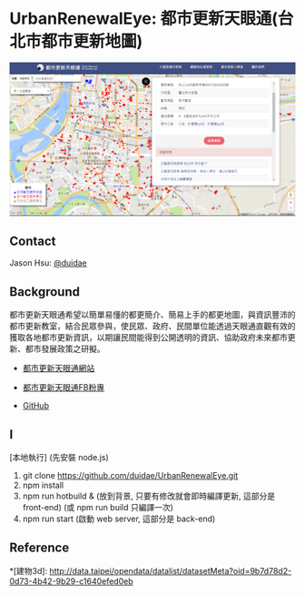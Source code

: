 # UrbanRenewalEye: 都市更新天眼通(台北市都市更新地圖)

![web page](doc/page.png)

## Contact

Jason Hsu: [@duidae](https://github.com/duidae)

## Background

都市更新天眼通希望以簡單易懂的都更簡介、簡易上手的都更地圖，與資訊豐沛的都市更新教室，結合民眾參與，使民眾、政府、民間單位能透過天眼通直觀有效的獲取各地都市更新資訊，以期讓民間能得到公開透明的資訊、協助政府未來都市更新、都市發展政策之研擬。

* [都市更新天眼通網站](https://urban-renewal.herokuapp.com)

* [都市更新天眼通FB粉專](https://www.facebook.com/urbanrenewaleye)

* [GitHub](https://github.com/duidae/UrbanRenewalEye)

## I

[本地執行] (先安裝 node.js)
1. git clone https://github.com/duidae/UrbanRenewalEye.git
2. npm install
3. npm run hotbuild & (放到背景, 只要有修改就會即時編譯更新, 這部分是 front-end) (或 npm run build 只編譯一次)
4. npm run start (啟動 web server, 這部分是 back-end)


## Reference

*[建物3d]: http://data.taipei/opendata/datalist/datasetMeta?oid=9b7d78d2-0d73-4b42-9b29-c1640efed0eb
